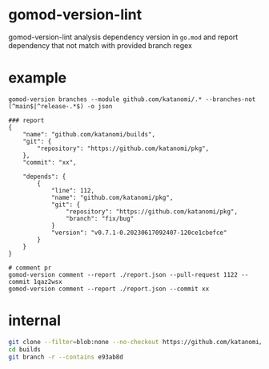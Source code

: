 # gomod-version-lint

gomod-version-lint analysis dependency version in `go.mod` and report dependency that not match with provided branch regex

# example

```
gomod-version branches --module github.com/katanomi/.* --branches-not (^main$|^release-.*$) -o json

### report
{
    "name": "github.com/katanomi/builds",
    "git": {
        "repository": "https://github.com/katanomi/pkg",
    },
    "commit": "xx",

    "depends": {
        {
            "line": 112,
            "name": "github.com/katanomi/pkg",
            "git": {
                "repository": "https://github.com/katanomi/pkg",
                "branch": "fix/bug"
            }
            "version": "v0.7.1-0.20230617092407-120ce1cbefce"
        }
    }
}
```

```
# comment pr
gomod-version comment --report ./report.json --pull-request 1122 --commit 1qaz2wsx
gomod-version comment --report ./report.json --commit xx
```

# internal

``` sh
git clone --filter=blob:none --no-checkout https://github.com/katanomi/builds
cd builds
git branch -r --contains e93ab8d
```

